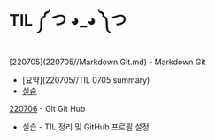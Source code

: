 # TIL ༼ つ ◕_◕ ༽つ

[220705](220705//Markdown Git.md) - Markdown Git

* [요약](220705//TIL 0705 summary)
* [실습](220705//markdown_practice)

[220706](220706//TIL0706) - Git Git Hub

* 실습 - TIL 정리 및 GitHub 프로필 설정